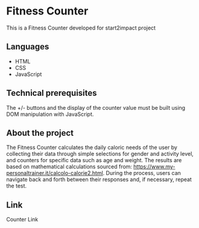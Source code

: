 # Fitness Counter

This is a Fitness Counter developed for start2impact project

## Languages

- HTML
- CSS
- JavaScript

## Technical prerequisites

The +/- buttons and the display of the counter value must be built using DOM manipulation with JavaScript.

## About the project

The Fitness Counter calculates the daily caloric needs of the user by collecting their data through simple selections for gender and activity level, and counters for specific data such as age and weight. The results are based on mathematical calculations sourced from: https://www.my-personaltrainer.it/calcolo-calorie2.html.
During the process, users can navigate back and forth between their responses and, if necessary, repeat the test.

## Link

Counter Link


